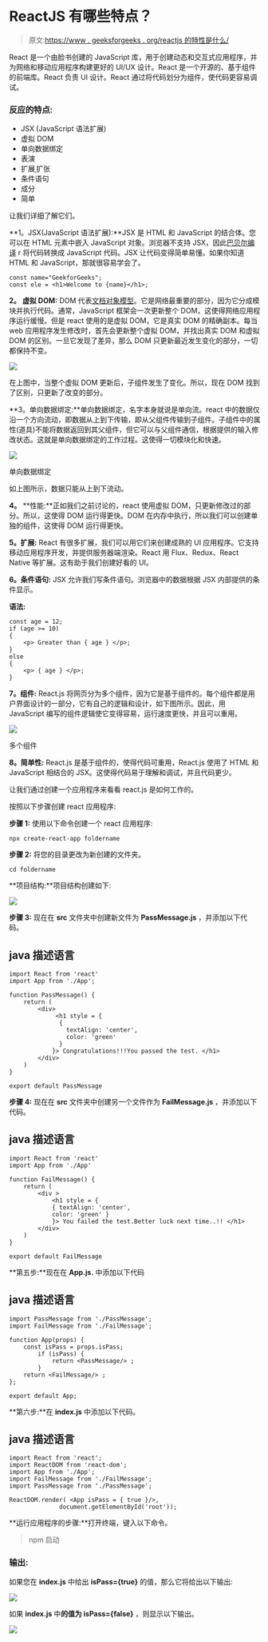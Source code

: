 # ReactJS 有哪些特点？

> 原文:[https://www . geeksforgeeks . org/reactjs 的特性是什么/](https://www.geeksforgeeks.org/what-are-the-features-of-reactjs/)

React 是一个由脸书创建的 JavaScript 库，用于创建动态和交互式应用程序，并为网络和移动应用程序构建更好的 UI/UX 设计。React 是一个开源的、基于组件的前端库。React 负责 UI 设计。React 通过将代码划分为组件，使代码更容易调试。

### 反应的特点:

*   JSX (JavaScript 语法扩展)
*   虚拟 DOM
*   单向数据绑定
*   表演
*   扩展ˌ扩张
*   条件语句
*   成分
*   简单

让我们详细了解它们。

**1。JSX(JavaScript 语法扩展):**JSX 是 HTML 和 JavaScript 的结合体。您可以在 HTML 元素中嵌入 JavaScript 对象。浏览器不支持 JSX，因此[巴贝尔编译](https://www.geeksforgeeks.org/reactjs-using-babel/) r 将代码转换成 JavaScript 代码。JSX 让代码变得简单易懂。如果你知道 HTML 和 JavaScript，那就很容易学会了。

```
const name="GeekforGeeks";
const ele = <h1>Welcome to {name}</h1>;
```

**2。** **虚拟 DOM:** DOM 代表[文档对象模型](https://www.geeksforgeeks.org/dom-document-object-model/)。它是网络最重要的部分，因为它分成模块并执行代码。通常，JavaScript 框架会一次更新整个 DOM，这使得网络应用程序运行缓慢。但是 react 使用的是虚拟 DOM，它是真实 DOM 的精确副本。每当 web 应用程序发生修改时，首先会更新整个虚拟 DOM，并找出真实 DOM 和虚拟 DOM 的区别。一旦它发现了差异，那么 DOM 只更新最近发生变化的部分，一切都保持不变。

![](img/932cca123ef7d05d8220bb26c1ea9fbc.png)

在上图中，当整个虚拟 DOM 更新后，子组件发生了变化。所以，现在 DOM 找到了区别，只更新了改变的部分。

**3。单向数据绑定:**单向数据绑定，名字本身就说是单向流。react 中的数据仅沿一个方向流动，即数据从上到下传输，即从父组件传输到子组件。子组件中的属性(道具)不能将数据返回到其父组件，但它可以与父组件通信，根据提供的输入修改状态。这就是单向数据绑定的工作过程。这使得一切模块化和快速。

![](img/59075f0f15da3ea73cbdf286760b58e9.png)

单向数据绑定

如上图所示，数据只能从上到下流动。

**4。** **性能:**正如我们之前讨论的，react 使用虚拟 DOM，只更新修改过的部分。所以，这使得 DOM 运行得更快。DOM 在内存中执行，所以我们可以创建单独的组件，这使得 DOM 运行得更快。

**5。扩展:** React 有很多扩展，我们可以用它们来创建成熟的 UI 应用程序。它支持移动应用程序开发，并提供服务器端渲染。React 用 Flux、Redux、React Native 等扩展。这有助于我们创建好看的 UI。

**6。条件语句:** JSX 允许我们写条件语句。浏览器中的数据根据 JSX 内部提供的条件显示。

**语法:**

```
const age = 12;
if (age >= 10)
{ 
    <p> Greater than { age } </p>;
} 
else 
{ 
    <p> { age } </p>;
}
```

**7。组件:** React.js 将网页分为多个组件，因为它是基于组件的。每个组件都是用户界面设计的一部分，它有自己的逻辑和设计，如下图所示。因此，用 JavaScript 编写的组件逻辑使它变得容易，运行速度更快，并且可以重用。

![](img/8c290966096a9a8d01d0ab75c49e5b6e.png)

多个组件

**8。简单性:** React.js 是基于组件的，使得代码可重用，React.js 使用了 HTML 和 JavaScript 相结合的 JSX。这使得代码易于理解和调试，并且代码更少。

让我们通过创建一个应用程序来看看 react.js 是如何工作的。

按照以下步骤创建 react 应用程序:

**步骤 1:** 使用以下命令创建一个 react 应用程序:

```
npx create-react-app foldername
```

**步骤 2:** 将您的目录更改为新创建的文件夹。

```
cd foldername
```

**项目结构:**项目结构创建如下:

![](img/19006c81da0865e7006512e4ad13276c.png)

**步骤 3:** 现在在 **src** 文件夹中创建新文件为 **PassMessage.js** ，并添加以下代码。

## java 描述语言

```
import React from 'react'
import App from './App';

function PassMessage() {
    return ( 
        <div>
             <h1 style = {
              {
                textAlign: 'center',
                color: 'green'
              }
            }> Congratulations!!!You passed the test. </h1>  
        </div>
    )
}

export default PassMessage
```

**步骤 4:** 现在在 **src** 文件夹中创建另一个文件作为 **FailMessage.js** ，并添加以下代码。

## java 描述语言

```
import React from 'react'
import App from './App'

function FailMessage() {
    return ( 
        <div >
            <h1 style = {
            { textAlign: 'center', 
            color: 'green' } 
            }> You failed the test.Better luck next time..!! </h1> 
        </div>
    )
}

export default FailMessage
```

**第五步:**现在在 **App.js.** 中添加以下代码

## java 描述语言

```
import PassMessage from './PassMessage';
import FailMessage from './FailMessage';

function App(props) {
    const isPass = props.isPass;
        if (isPass) {
            return <PassMessage/> ;
        }
    return <FailMessage/> ;
};

export default App;
```

**第六步:**在 **index.js** 中添加以下代码。

## java 描述语言

```
import React from 'react';
import ReactDOM from 'react-dom';
import App from './App';
import FailMessage from './FailMessage';
import PassMessage from './PassMessage';

ReactDOM.render( <App isPass = { true }/>, 
              document.getElementById('root'));
```

**运行应用程序的步骤:**打开终端，键入以下命令。

> npm 启动

### 输出:

如果您在 **index.js** 中给出 **isPass={true}** 的值，那么它将给出以下输出:

![](img/8f521ec35c9683c0a85054db5080da24.png)

如果 **index.js** 中**的值为 isPass={false}** ，则显示以下输出。

![](img/a159260e9db9015aa24d877d9e109afc.png)